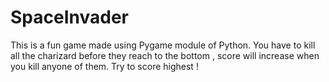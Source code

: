 # SpaceInvader
This is a fun game made using Pygame module of Python. You have to kill all the charizard before they reach to the bottom , score will increase when you kill anyone of them. Try to score highest !
